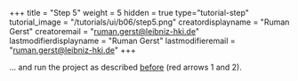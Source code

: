 +++
title = "Step 5"
weight = 5
hidden = true
type="tutorial-step"
tutorial_image = "/tutorials/ui/b06/step5.png"
creatordisplayname = "Ruman Gerst"
creatoremail = "ruman.gerst@leibniz-hki.de"
lastmodifierdisplayname = "Ruman Gerst"
lastmodifieremail = "ruman.gerst@leibniz-hki.de"
+++

... and run the project as described [before](/tutorials/basic/adding-nodes-saving/) (red arrows 1 and 2). 